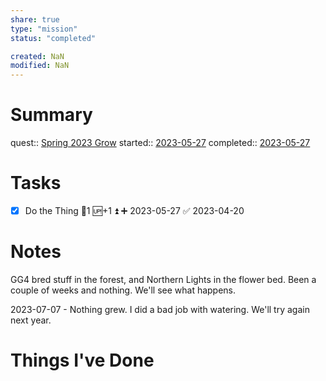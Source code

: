 ```yaml
---
share: true
type: "mission"
status: "completed"

created: NaN 
modified: NaN
---
```

 
# Summary
quest:: [Spring 2023 Grow](./Spring%202023%20Grow.md)
started:: [2023-05-27](../../00%20-%20Life%20Management%20System/09%20-%20Daily%20Notes/2023-05-27.md)
completed:: [2023-05-27](../../00%20-%20Life%20Management%20System/09%20-%20Daily%20Notes/2023-05-27.md)
# Tasks
- [x] Do the Thing 🥄1 🆙+1 ⏫ ➕ 2023-05-27 ✅ 2023-04-20
# Notes
GG4 bred stuff in the forest, and Northern Lights in the flower bed. Been a couple of weeks and nothing. We'll see what happens.

2023-07-07 - Nothing grew. I did a bad job with watering. We'll try again next year.
# Things I've Done